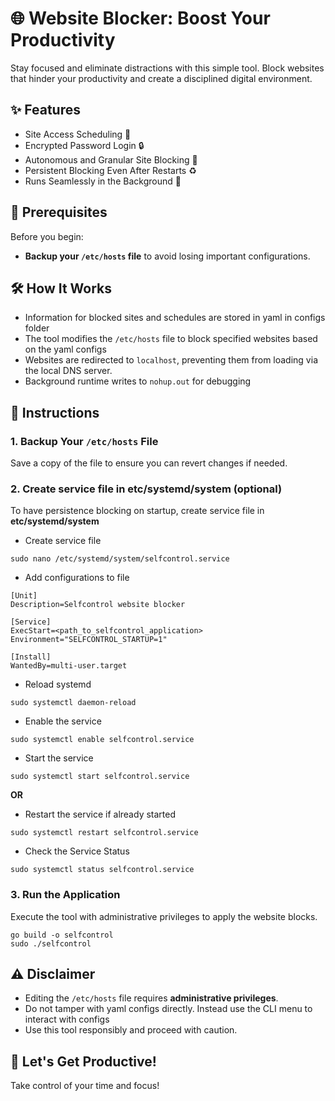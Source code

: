 # 🌐 Website Blocker: Boost Your Productivity

Stay focused and eliminate distractions with this simple tool. Block websites that hinder your productivity and create a disciplined digital environment.


## ✨ Features

-  Site Access Scheduling 📅
-  Encrypted Password Login 🔒
-  Autonomous and Granular Site Blocking 🛑
-  Persistent Blocking Even After Restarts ♻️
-  Runs Seamlessly in the Background 🚀


## 🚨 Prerequisites

Before you begin:

- **Backup your `/etc/hosts` file** to avoid losing important configurations.

## 🛠️ How It Works

- Information for blocked sites and schedules are stored in yaml in configs folder
- The tool modifies the `/etc/hosts` file to block specified websites based on the yaml configs
- Websites are redirected to `localhost`, preventing them from loading via the local DNS server.
- Background runtime writes to `nohup.out` for debugging 

## 📖 Instructions

### 1. Backup Your `/etc/hosts` File

Save a copy of the file to ensure you can revert changes if needed.

### 2. Create service file in etc/systemd/system (optional)

To have persistence blocking on startup, create service file in **etc/systemd/system**

- Create service file
```
sudo nano /etc/systemd/system/selfcontrol.service
```
- Add configurations to file
```
[Unit]
Description=Selfcontrol website blocker

[Service]
ExecStart=<path_to_selfcontrol_application>
Environment="SELFCONTROL_STARTUP=1"

[Install]
WantedBy=multi-user.target
```

- Reload systemd

```
sudo systemctl daemon-reload
```

- Enable the service
  
```
sudo systemctl enable selfcontrol.service
```

- Start the service

```
sudo systemctl start selfcontrol.service
```
**OR**

- Restart the service if already started
```
sudo systemctl restart selfcontrol.service
```

- Check the Service Status
```
sudo systemctl status selfcontrol.service
```
### 3. Run the Application

Execute the tool with administrative privileges to apply the website blocks.

```
go build -o selfcontrol
sudo ./selfcontrol
```

## ⚠️ Disclaimer

- Editing the `/etc/hosts` file requires **administrative privileges**.
- Do not tamper with yaml configs directly. Instead use the CLI menu to interact with configs
- Use this tool responsibly and proceed with caution.

## 🚀 Let's Get Productive!

Take control of your time and focus!
